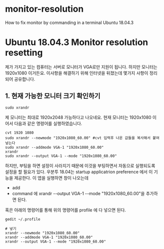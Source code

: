 # monitor-resolution
How to fix monitor by commanding in a terminal Ubuntu 18.04.3

# Ubuntu 18.04.3 Monitor resolution resetting

제가 가지고 있는 컴퓨터는 서버로 모니터가 VGA로만 지원이 됩니다. 하지만 모니터는 1920x1080 이거든요. 이사항을 해결하기 위해 인터넷을 뒤졌는데 몇가지 사항이 정리되어 공유합니다.

## 1. 현재 가능한 모니터 크기 확인하기
```
sudo xrandr
```
제 모니터는 최대로 1920x2048 가능하다고 나오네요. 현재 모니터는 1920x1080 이어서 다음과 같은 명령어를 실행하였습니다.
```
cvt 1920 1080
sudo xrandr --newmode "1920x1080_60.00" #cvt 입력후 나온 값들을 복사해서 붙여넣는다
sudo xrandr --addmode VGA-1 "1920x1080_60.00"
xrandr
sudo xrandr --output VGA-1 --mode "1920x1080_60.00"
```
하지만, 부팅을 하면 설정이 사라지기 때문에 이것을 부팅하면서 자동으로 실행되도록 설정을 할 필요가 있다.
우분투 18.04는 startup applicatrion preference 에서 이 기능을 제공한다. 이 앱을 실행하면 창이 나오는데
* add 
* command 에  xrandr --output VGA-1 --mode "1920x1080_60.00"을 추가하면 된다.

혹은 아래의 명령어를 통해 위의 명령어를 profile 에 다 넣으면 된다.
```
gedit ~/.profile

# 넣기
xrandr --newmode "1920x1080_60.00"
xrandr --addmode VGA-1 "1920x1080_60.00"
xrandr --output VGA-1 --mode "1920x1080_60.00"
```

